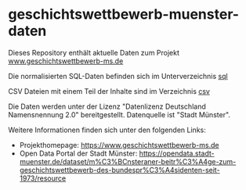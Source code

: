 # geschichtswettbewerb-muenster-daten
Dieses Repository enthält aktuelle Daten zum Projekt www.geschichtswettbewerb-ms.de

Die normalisierten SQL-Daten befinden sich im Unterverzeichnis [sql](sql/)

CSV Dateien mit einem Teil der Inhalte sind im Verzeichnis [csv](csv/)

Die Daten werden unter der Lizenz "Datenlizenz Deutschland Namensnennung 2.0" bereitgestellt.
Datenquelle ist "Stadt Münster". 

Weitere Informationen finden sich unter den folgenden Links:

* Projekthomepage: https://www.geschichtswettbewerb-ms.de
* Open Data Portal der Stadt Münster: https://opendata.stadt-muenster.de/dataset/m%C3%BCnsteraner-beitr%C3%A4ge-zum-geschichtswettbewerb-des-bundespr%C3%A4sidenten-seit-1973/resource

